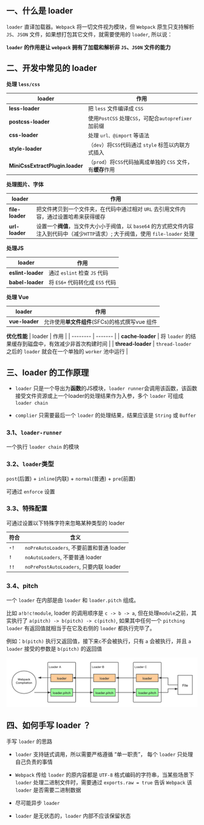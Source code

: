 ## 一、什么是 loader
`loader` 直译加载器。`Webpack` 将一切文件视为模块，但 `Webpack` 原生只支持解析 `JS`、`JSON` 文件，如果想打包其它文件，就需要使用的 `loader`, 所以说：

**`loader` 的作用是让 `webpack` 拥有了加载和解析非 `JS`、`JSON` 文件的能力**

## 二、开发中常见的 loader

**处理 `less/css`**

|  loader   | 作用  |
|  ----  | ----  |
| **less-loader**  | 把 `less` 文件编译成 `CSS` |
| **postcss-loader**  | 使用`PostCSS` 处理`CSS`，可配合`autoprefixer`加前缀 |
| **css-loader**  | 处理 `url、@import` 等语法 |
| **style-loader**  | （`dev`）将`CSS`代码通过 `style` 标签以内联方式插入 |
| **MiniCssExtractPlugin.loader**  | （`prod`）将`CSS`代码抽离成单独的 `CSS` 文件，有**缓存**作用 |

**处理图片、字体**

|  loader   | 作用  |
|  --------  | -------  |
| **file-loader** | 把文件拷贝到一个文件夹，在代码中通过相对 `URL` 去引用文件内容，通过设置哈希来获得缓存 |
| **url-loader**  | 设置一个**阀值**，当文件大小小于阀值，以  `base64` 的方式把文件内容注入到代码中（减少`HTTP`请求）; 大于阀值，使用 `file-loader` 处理 |

**处理JS**

|  loader   | 作用  |
|  --------  | -------  |
| **eslint-loader** | 通过 `eslint` 检查 `JS` 代码 |
| **babel-loader** | 将 `ES6+` 代码转化成 `ES5` 代码 |

**处理 Vue**

|  loader   | 作用  |
|  --------  | -------  |
| **vue-loader** | 允许使用**单文件组件**(SFCs)的格式撰写vue 组件 |

**优化性能**
|  loader   | 作用  |
|  --------  | -------  |
| **cache-loader** | 将 `loader` 的结果缓存到磁盘中，有效减少非首次构建时间 |
| **thread-loader** | `thread-loader` 之后的 `loader` 就会在一个单独的 `worker` 池中运行 |



## 三、loader 的工作原理

- `loader` 只是一个导出为**函数**的JS模块，`loader runner`会调用该函数，该函数接受文件资源或上一个loader的处理结果作为入参，多个 `loader` 可组成 `loader chain`

- `complier` 只需要最后一个 `loader` 的处理结果，结果应该是 `String` 或 `Buffer`

### 3.1、`loader-runner`

一个执行 `loader chain` 的模块

### 3.2、`loader`类型

  `post`(后置) + `inline`(内联) + `normal`(普通) + `pre`(前置)

  可通过 `enforce` 设置

### 3.3、特殊配置

可通过设置以下特殊字符来忽略某种类型的 loader

|  符合   | 含义  |
|  --------  | -------  |
| **`-!`** | `noPreAutoLoaders`, 不要前置和普通 loader |
| **`!`** | `noAutoLoaders`, 不要普通 loader |
| **`!!`** | `noPrePostAutoLoaders`, 只要内联 loader |

### 3.4、pitch

一个 `loader` 在内部是由 `loader` 和 `loader.pitch` 组成。

比如 `a!b!c!module`, loader 的调用顺序是 `c -> b -> a`, 但在处理`module`之前，其实执行了 `a(pitch) -> b(pitch) -> c(pitch)`, 如果其中任何一个 `pitching loader` 有返回值就相当于在它及右侧的 `loader` 都执行完毕了。

例如：`b(pitch)` 执行又返回值，接下来`c`不会被执行，只有 `a` 会被执行，并且 `a loader` 接受的参数是 `b(pitch)` 的返回值

![loader pitch](/images/webpack/loader-pitch.png)

## 四、如何手写 loader ？

手写 `loader` 的思路

- `loader` 支持链式调用，所以需要严格遵循 “单一职责”， 每个 `loader` 只处理自己负责的事情

- `Webpack` 传给 `loader` 的原内容都是 `UTF-8` 格式编码的字符串，当某些场景下 `loader` 处理二进制文件时，需要通过 `exports.raw = true` 告诉 `Webpack` 该 `loader` 是否需要二进制数据

- 尽可能异步 `loader`

- `loader` 是无状态的，`loader` 内部不应该保留状态